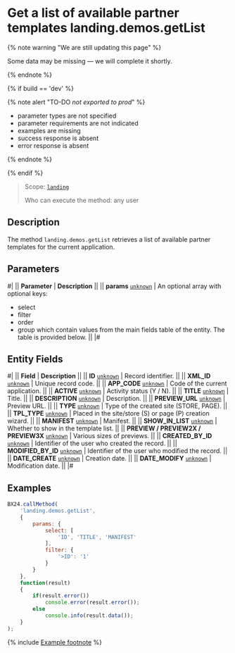 # Get a list of available partner templates landing.demos.getList

{% note warning "We are still updating this page" %}

Some data may be missing — we will complete it shortly.

{% endnote %}

{% if build == 'dev' %}

{% note alert "TO-DO _not exported to prod_" %}

- parameter types are not specified
- parameter requirements are not indicated
- examples are missing
- success response is absent
- error response is absent

{% endnote %}

{% endif %}

> Scope: [`landing`](../../scopes/permissions.md)
>
> Who can execute the method: any user

## Description

The method `landing.demos.getList` retrieves a list of available partner templates for the current application.

## Parameters

#|
|| **Parameter** | **Description** ||
|| **params**
[`unknown`](../../data-types.md) | An optional array with optional keys:
- select
- filter
- order
- group
which contain values from the main fields table of the entity. The table is provided below. ||
|#

## Entity Fields

#|
|| **Field** | **Description** ||
|| **ID**
[`unknown`](../../data-types.md) | Record identifier. ||
|| **XML_ID**
[`unknown`](../../data-types.md) | Unique record code. ||
|| **APP_CODE**
[`unknown`](../../data-types.md) | Code of the current application. ||
|| **ACTIVE**
[`unknown`](../../data-types.md) | Activity status (Y / N). ||
|| **TITLE**
[`unknown`](../../data-types.md) | Title. ||
|| **DESCRIPTION**
[`unknown`](../../data-types.md) | Description. ||
|| **PREVIEW_URL**
[`unknown`](../../data-types.md) | Preview URL. ||
|| **TYPE**
[`unknown`](../../data-types.md) | Type of the created site (STORE, PAGE). ||
|| **TPL_TYPE**
[`unknown`](../../data-types.md) | Placed in the site/store (S) or page (P) creation wizard. ||
|| **MANIFEST**
[`unknown`](../../data-types.md) | Manifest. ||
|| **SHOW_IN_LIST**
[`unknown`](../../data-types.md) | Whether to show in the template list. ||
|| **PREVIEW / PREVIEW2X / PREVIEW3X**
[`unknown`](../../data-types.md) | Various sizes of previews. ||
|| **CREATED_BY_ID**
[`unknown`](../../data-types.md) | Identifier of the user who created the record. ||
|| **MODIFIED_BY_ID**
[`unknown`](../../data-types.md) | Identifier of the user who modified the record. ||
|| **DATE_CREATE**
[`unknown`](../../data-types.md) | Creation date. ||
|| **DATE_MODIFY**
[`unknown`](../../data-types.md) | Modification date. ||
|#

## Examples

```js
BX24.callMethod(
    'landing.demos.getList',
    {
        params: {
            select: [
                'ID', 'TITLE', 'MANIFEST'
            ],
            filter: {
                '>ID': '1'
            }
        }
    },
    function(result)
    {
        if(result.error())
            console.error(result.error());
        else
            console.info(result.data());
    }
);
```

{% include [Example footnote](../../../_includes/examples.md) %}